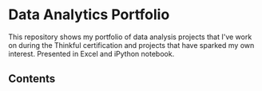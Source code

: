 # Data Analytics Portfolio 

This repository shows my portfolio of data analysis projects that I've work on during the Thinkful certification and projects that have sparked my own interest. Presented in Excel and iPython notebook.

## Contents
